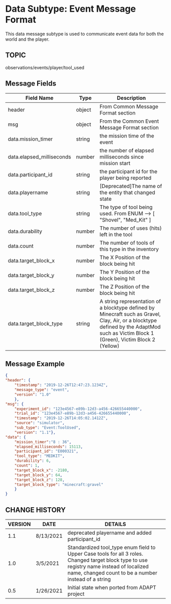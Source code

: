 # Data Subtype: Event Message Format
This data message subtype is used to communicate event data for both the world and the player. 

## TOPIC

observations/events/player/tool_used

## Message Fields

| Field Name | Type | Description
| --- | --- | ---|
| header | object | From Common Message Format section
| msg | object | From the Common Event Message Format section 
| data.mission_timer | string | the mission time of the event
| data.elapsed_milliseconds | number | the number of elapsed milliseconds since mission start
| data.participant_id | string | the participant id for the player being reported
| data.playername | string | [Deprecated]The name of the entity that changed state
| data.tool_type | string | The type of tool being used. From ENUM --> [ "Shovel", "Med_Kit" ]
| data.durability | number | The number of uses (hits) left in the tool
| data.count | number | The number of tools of this type in the inventory
| data.target_block_x | number | The X Position of the block being hit
| data.target_block_y | number | The Y Position of the block being hit
| data.target_block_z | number | The Z Position of the block being hit
| data.target_block_type | string | A string representation of a blocktype defined by Minecraft such as Gravel, Clay, Air, or a blocktype defined by the AdaptMod such as Victim Block 1 (Green), Victim Block 2 (Yellow) 


## Message Example

```json
{
"header": {
	"timestamp": "2019-12-26T12:47:23.1234Z",
	"message_type": "event",
	"version": "1.0"
	},
"msg": {
	"experiment_id": "123e4567-e89b-12d3-a456-426655440000", 
    "trial_id": "123e4567-e89b-12d3-a456-426655440000",
	"timestamp": "2019-12-26T14:05:02.1412Z",
	"source": "simulator",
	"sub_type": "Event:ToolUsed",
	"version": "1.1"},
"data": {
	"mission_timer":"8 : 36",
	"elapsed_milliseconds": 15113,
	"participant_id": "E000321",	
	"tool_type": "MEDKIT",
	"durability": 6,
	"count": 1,
	"target_block_x": -2180,
	"target_block_y": 64,
	"target_block_z": 128,
	"target_block_type": "minecraft:gravel"
	}
}

```

## CHANGE HISTORY

VERSION | DATE | DETAILS
| --- | --- | --- |
1.1 | 8/13/2021 | deprecated playername and added participant_id
1.0 | 3/5/2021 | Standardized tool_type enum field to Upper Case tools for all 3 roles. Changed target block type to use registry name instead of localized name, changed count to be a number instead of a string
0.5 | 1/26/2021 | Initial state when ported from ADAPT project